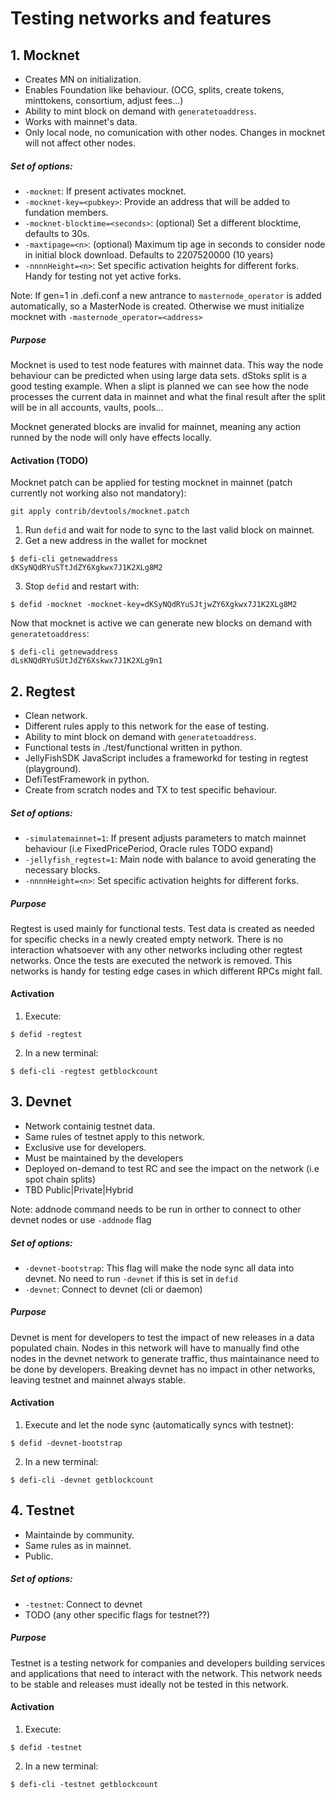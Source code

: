 # Testing networks and features

## 1. Mocknet

- Creates MN on initialization. 
- Enables Foundation like behaviour. (OCG, splits, create tokens, minttokens, consortium, adjust fees...)
- Ability to mint block on demand with `generatetoaddress`.
- Works with mainnet's data. 
- Only local node, no comunication with other nodes. Changes in mocknet will not affect other nodes.

##### Set of options:

- `-mocknet`: If present activates mocknet.
- `-mocknet-key=<pubkey>`: Provide an address that will be added to fundation members. 
- `-mocknet-blocktime=<seconds>`: (optional) Set a different blocktime, defaults to 30s.
- `-maxtipage=<n>`: (optional) Maximum tip age in seconds to consider node in initial block download. Defaults to 2207520000 (10 years)
- `-nnnnHeight=<n>`: Set specific activation heights for different forks. Handy for testing not yet active forks.

Note:
If gen=1 in .defi.conf a new antrance to `masternode_operator` is added automatically, so a MasterNode is created.
Otherwise we must initialize mocknet with `-masternode_operator=<address>`

##### Purpose

Mocknet is used to test node features with mainnet data. This way the node behaviour can be predicted when using large data sets. 
dStoks split is a good testing example. When a slipt is planned we can see how the node processes the current data in mainnet and what the final result after the split will be in all accounts, vaults, pools...

Mocknet generated blocks are invalid for mainnet, meaning any action runned by the node will only have effects locally.


#### Activation (TODO)

Mocknet patch can be applied for testing mocknet in mainnet (patch currently not working also not mandatory):

```shell
git apply contrib/devtools/mocknet.patch
```

1. Run `defid` and wait for node to sync to the last valid block on mainnet.
2. Get a new address in the wallet for mocknet
```shell
$ defi-cli getnewaddress
dKSyNQdRYuSTtJdZY6Xgkwx7J1K2XLg8M2
````
3. Stop `defid` and restart with:
```shell
$ defid -mocknet -mocknet-key=dKSyNQdRYuSJtjwZY6Xgkwx7J1K2XLg8M2
```

Now that mocknet is active we can generate new blocks on demand with `generatetoaddress`:
```shell
$ defi-cli getnewaddress
dLsKNQdRYuSUtJdZY6Xskwx7J1K2XLg9n1

```

## 2. Regtest

- Clean network. 
- Different rules apply to this network for the ease of testing.
- Ability to mint block on demand with `generatetoaddress`.
- Functional tests in ./test/functional written in python.
- JellyFishSDK JavaScript includes a frameworkd for testing in regtest (playground).
- DefiTestFramework in python.
- Create from scratch nodes and TX to test specific behaviour.

##### Set of options:

- `-simulatemainnet=1`: If present adjusts parameters to match mainnet behaviour (i.e FixedPricePeriod, Oracle rules TODO expand)
- `-jellyfish_regtest=1`: Main node with balance to avoid generating the necessary blocks.
- `-nnnnHeight=<n>`: Set specific activation heights for different forks.

##### Purpose

Regtest is used mainly for functional tests. Test data is created as needed for specific checks in a newly created empty network.
There is no interaction whatsoever with any other networks including other regtest networks. Once the tests are executed the network is removed.
This networks is handy for testing edge cases in which different RPCs might fall. 


#### Activation

1. Execute:
```shell
$ defid -regtest
````
2. In a new terminal:
```shell
$ defi-cli -regtest getblockcount
```

## 3. Devnet

- Network containig testnet data.
- Same rules of testnet apply to this network.
- Exclusive use for developers.
- Must be maintained by the developers
- Deployed on-demand to test RC and see the impact on the network (i.e spot chain splits)
- TBD Public|Private|Hybrid

Note: addnode command needs to be run in orther to connect to other devnet nodes or use `-addnode` flag

##### Set of options:

- `-devnet-bootstrap`: This flag will make the node sync all data into devnet. No need to run `-devnet` if this is set in `defid`
- `-devnet`: Connect to devnet (cli or daemon)

##### Purpose

Devnet is ment for developers to test the impact of new releases in a data populated chain. Nodes in this network will have to manually find othe nodes in the devnet network to generate traffic, thus maintainance need to be done by developers. Breaking devnet has no impact in other networks, leaving testnet and mainnet always stable. 

#### Activation

1. Execute and let the node sync (automatically syncs with testnet):
```shell
$ defid -devnet-bootstrap
````
2. In a new terminal:
```shell
$ defi-cli -devnet getblockcount
```

## 4. Testnet

- Maintainde by community.
- Same rules as in mainnet.
- Public.

##### Set of options:

- `-testnet`: Connect to devnet
- TODO (any other specific flags for testnet??)

##### Purpose

Testnet is a testing network for companies and developers building services and applications that need to interact with the network. This network needs to be stable and releases must ideally not be tested in this network.

#### Activation

1. Execute:
```shell
$ defid -testnet
````
2. In a new terminal:
```shell
$ defi-cli -testnet getblockcount
```


